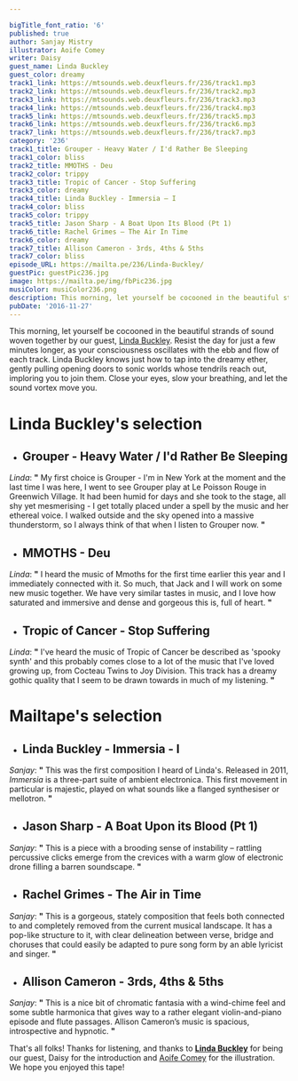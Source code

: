 ```yaml
---

bigTitle_font_ratio: '6'
published: true
author: Sanjay Mistry
illustrator: Aoife Comey
writer: Daisy
guest_name: Linda Buckley
guest_color: dreamy
track1_link: https://mtsounds.web.deuxfleurs.fr/236/track1.mp3
track2_link: https://mtsounds.web.deuxfleurs.fr/236/track2.mp3
track3_link: https://mtsounds.web.deuxfleurs.fr/236/track3.mp3
track4_link: https://mtsounds.web.deuxfleurs.fr/236/track4.mp3
track5_link: https://mtsounds.web.deuxfleurs.fr/236/track5.mp3
track6_link: https://mtsounds.web.deuxfleurs.fr/236/track6.mp3
track7_link: https://mtsounds.web.deuxfleurs.fr/236/track7.mp3
category: '236'
track1_title: Grouper - Heavy Water / I'd Rather Be Sleeping
track1_color: bliss
track2_title: MMOTHS - Deu
track2_color: trippy
track3_title: Tropic of Cancer - Stop Suffering
track3_color: dreamy
track4_title: Linda Buckley - Immersia – I
track4_color: bliss
track5_color: trippy
track5_title: Jason Sharp - A Boat Upon Its Blood (Pt 1)
track6_title: Rachel Grimes – The Air In Time
track6_color: dreamy
track7_title: Allison Cameron - 3rds, 4ths & 5ths
track7_color: bliss
episode_URL: https://mailta.pe/236/Linda-Buckley/
guestPic: guestPic236.jpg
image: https://mailta.pe/img/fbPic236.jpg
musiColor: musiColor236.png
description: This morning, let yourself be cocooned in the beautiful strands of sound woven together by our guest, Linda Buckley. Resist the day for just a few minutes longer, as your consciousness oscillates with the ebb and flow of each track. Linda Buckley knows just how to tap into the dreamy ether, gently pulling opening doors to sonic worlds whose tendrils reach out, imploring you to join them. Close your eyes, slow your breathing, and let the sound vortex move you.
pubDate: '2016-11-27'
---
```


This morning, let yourself be cocooned in the beautiful strands of sound woven together by our guest, [Linda Buckley](http://www.lindabuckley.org/). Resist the day for just a few minutes longer, as your consciousness oscillates with the ebb and flow of each track. Linda Buckley knows just how to tap into the dreamy ether, gently pulling opening doors to sonic worlds whose tendrils reach out, imploring you to join them. Close your eyes, slow your breathing, and let the sound vortex move you.


# **Linda Buckley's selection**

+ ## Grouper - Heavy Water / I'd Rather Be Sleeping
_Linda_: **"** My first choice is Grouper - I'm in New York at the moment and the last time I was here, I went to see Grouper play at Le Poisson Rouge in Greenwich Village. It had been humid for days and she took to the stage, all shy yet mesmerising - I get totally placed under a spell by the music and her ethereal voice. I walked outside and the sky opened into a massive thunderstorm, so I always think of that when I listen to Grouper now. **"** 


+ ## MMOTHS - Deu
_Linda_: **"** I heard the music of Mmoths for the first time earlier this year and I immediately connected with it. So much, that Jack and I will work on some new music together. We have very similar tastes in music, and I love how saturated and immersive and dense and gorgeous this is, full of heart. **"** 

+ ## Tropic of Cancer - Stop Suffering 
_Linda_: **"** I've heard the music of Tropic of Cancer be described as 'spooky synth' and this probably comes close to a lot of the music that I've loved growing up, from Cocteau Twins to Joy Division. This track has a dreamy gothic quality that I seem to be drawn towards in much of my listening. **"** 

# **Mailtape's selection**

+ ## Linda Buckley - Immersia - I
_Sanjay_: **"** This was the first composition I heard of Linda's. Released in 2011, _Immersia_ is a three-part suite of ambient electronica. This first movement in particular is majestic, played on what sounds like a flanged synthesiser or mellotron. **"** 

+ ## Jason Sharp - A Boat Upon its Blood (Pt 1)
_Sanjay_: **"** This is a piece with a brooding sense of instability – rattling percussive clicks emerge from the crevices with a warm glow of electronic drone filling a barren soundscape.  **"** 

+ ## Rachel Grimes - The Air in Time
_Sanjay_: **"** This is a gorgeous, stately composition that feels both connected to and completely removed from the current musical landscape. It has a pop-like structure to it, with clear delineation between verse, bridge and choruses that could easily be adapted to pure song form by an able lyricist and singer. **"** 

+ ## Allison Cameron - 3rds, 4ths & 5ths
_Sanjay_: **"** This is a nice bit of chromatic fantasia with a wind-chime feel and some subtle harmonica that gives way to a rather elegant violin-and-piano episode and flute passages. Allison Cameron’s music is spacious, introspective and hypnotic. **"** 

That's all folks! Thanks for listening, and thanks to **[Linda Buckley](http://www.lindabuckley.org/)** for being our guest, Daisy for the introduction and [Aoife Comey](https://twitter.com/_aoifecomey) for the illustration. We hope you enjoyed this tape!
